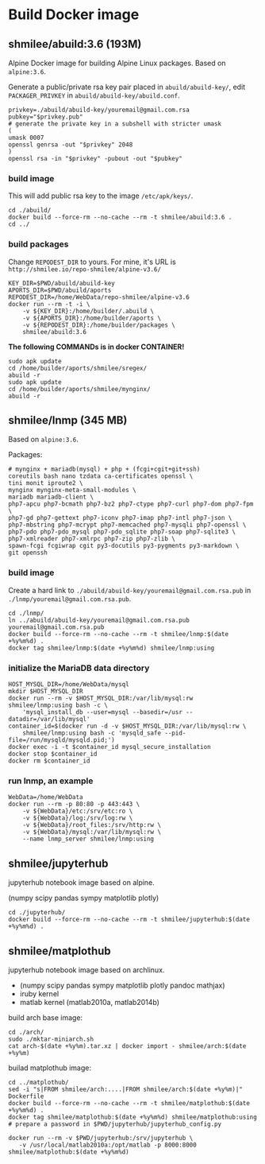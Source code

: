 Build Docker image
==================

shmilee/abuild:3.6 (193M)
-------------------------

Alpine Docker image for building Alpine Linux packages. Based on `alpine:3.6`.

Generate a public/private rsa key pair placed in `abuild/abuild-key/`,
edit `PACKAGER_PRIVKEY` in `abuild/abuild-key/abuild.conf`.

```
privkey=./abuild/abuild-key/youremail@gmail.com.rsa
pubkey="$privkey.pub"
# generate the private key in a subshell with stricter umask
(
umask 0007
openssl genrsa -out "$privkey" 2048
)
openssl rsa -in "$privkey" -pubout -out "$pubkey"
```

### build image

This will add public rsa key to the image `/etc/apk/keys/`.

```
cd ./abuild/
docker build --force-rm --no-cache --rm -t shmilee/abuild:3.6 .
cd ../
```

### build packages

Change `REPODEST_DIR` to yours.
For mine, it's URL is `http://shmilee.io/repo-shmilee/alpine-v3.6/`

```
KEY_DIR=$PWD/abuild/abuild-key
APORTS_DIR=$PWD/abuild/aports
REPODEST_DIR=/home/WebData/repo-shmilee/alpine-v3.6
docker run --rm -t -i \
    -v ${KEY_DIR}:/home/builder/.abuild \
    -v ${APORTS_DIR}:/home/builder/aports \
    -v ${REPODEST_DIR}:/home/builder/packages \
    shmilee/abuild:3.6
```

__The following COMMANDs is in docker CONTAINER!__

```
sudo apk update
cd /home/builder/aports/shmilee/sregex/
abuild -r
sudo apk update
cd /home/builder/aports/shmilee/mynginx/
abuild -r
```

shmilee/lnmp (345 MB)
---------------------

Based on `alpine:3.6`.

Packages:

```
# mynginx + mariadb(mysql) + php + (fcgi+cgit+git+ssh)
coreutils bash nano tzdata ca-certificates openssl \
tini monit iproute2 \
mynginx mynginx-meta-small-modules \
mariadb mariadb-client \
php7-apcu php7-bcmath php7-bz2 php7-ctype php7-curl php7-dom php7-fpm \
php7-gd php7-gettext php7-iconv php7-imap php7-intl php7-json \
php7-mbstring php7-mcrypt php7-memcached php7-mysqli php7-openssl \
php7-pdo php7-pdo_mysql php7-pdo_sqlite php7-soap php7-sqlite3 \
php7-xmlreader php7-xmlrpc php7-zip php7-zlib \
spawn-fcgi fcgiwrap cgit py3-docutils py3-pygments py3-markdown \
git openssh
```

### build image

Create a hard link to `./abuild/abuild-key/youremail@gmail.com.rsa.pub`
in `./lnmp/youremail@gmail.com.rsa.pub`.

```
cd ./lnmp/
ln ../abuild/abuild-key/youremail@gmail.com.rsa.pub youremail@gmail.com.rsa.pub
docker build --force-rm --no-cache --rm -t shmilee/lnmp:$(date +%y%m%d) .
docker tag shmilee/lnmp:$(date +%y%m%d) shmilee/lnmp:using
```

### initialize the MariaDB data directory

```
HOST_MYSQL_DIR=/home/WebData/mysql
mkdir $HOST_MYSQL_DIR
docker run --rm -v $HOST_MYSQL_DIR:/var/lib/mysql:rw shmilee/lnmp:using bash -c \
    'mysql_install_db --user=mysql --basedir=/usr --datadir=/var/lib/mysql'
container_id=$(docker run -d -v $HOST_MYSQL_DIR:/var/lib/mysql:rw \
    shmilee/lnmp:using bash -c 'mysqld_safe --pid-file=/run/mysqld/mysqld.pid;')
docker exec -i -t $container_id mysql_secure_installation
docker stop $container_id
docker rm $container_id
```

### run lnmp, an example

```
WebData=/home/WebData
docker run --rm -p 80:80 -p 443:443 \
    -v ${WebData}/etc:/srv/etc:ro \
    -v ${WebData}/log:/srv/log:rw \
    -v ${WebData}/root_files:/srv/http:rw \
    -v ${WebData}/mysql:/var/lib/mysql:rw \
    --name lnmp_server shmilee/lnmp:using
```


shmilee/jupyterhub
------------------

jupyterhub notebook image based on alpine.

(numpy scipy pandas sympy matplotlib plotly)

```
cd ./jupyterhub/
docker build --force-rm --no-cache --rm -t shmilee/jupyterhub:$(date +%y%m%d) .
```

shmilee/matplothub
------------------

jupyterhub notebook image based on archlinux.

* (numpy scipy pandas sympy matplotlib plotly pandoc mathjax)
* iruby kernel
* matlab kernel (matlab2010a, matlab2014b)

build arch base image:

```
cd ./arch/
sudo ./mktar-miniarch.sh
cat arch-$(date +%y%m).tar.xz | docker import - shmilee/arch:$(date +%y%m)
```

builad matplothub image:

```
cd ../matplothub/
sed -i "s|FROM shmilee/arch:....|FROM shmilee/arch:$(date +%y%m)|" Dockerfile
docker build --force-rm --no-cache --rm -t shmilee/matplothub:$(date +%y%m%d) .
docker tag shmilee/matplothub:$(date +%y%m%d) shmilee/matplothub:using
# prepare a password in $PWD/jupyterhub/jupyterhub_config.py

docker run --rm -v $PWD/jupyterhub:/srv/jupyterhub \
   -v /usr/local/matlab2010a:/opt/matlab -p 8000:8000 shmilee/matplothub:$(date +%y%m%d)
```

